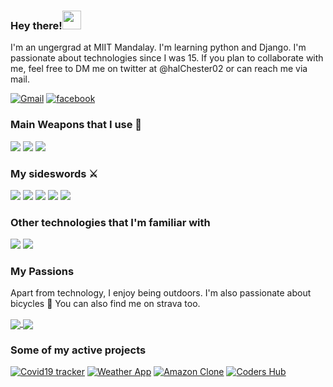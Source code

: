 ### Hey there!<img src="https://raw.githubusercontent.com/MartinHeinz/MartinHeinz/master/wave.gif" width="30px">

I'm an ungergrad at MIIT Mandalay. I'm learning python and Django. I'm passionate about technologies since I was 15. If you plan to collaborate with me, feel free to DM me on twitter at @halChester02 or can reach me via mail.


[![Gmail](https://img.shields.io/badge/-EMAIL-D14836?style=for-the-badge&logo=gmail&logoColor=white)](mailto:chester.htooaunglinn@gmail.com)
[![facebook](https://img.shields.io/badge/-FACEBOOK-0077B5?style=for-the-badge&logo=facebook&logoColor=white)](https://www.facebook.com/chester.ll.hal)

### Main Weapons that I use 🔫

<span><img src="https://img.icons8.com/color/48/000000/python.png"/></span>
<span><img src="https://img.icons8.com/color/48/000000/javascript.png"/></span>
<span><img src="https://img.icons8.com/color/48/000000/html-5.png"/></span>

### My sideswords ⚔️

<span><img src="https://img.icons8.com/color/48/000000/django.png"/></span>
<span><img src="https://img.icons8.com/color/50/000000/react-native.png"/></span>
<span><img src="https://img.icons8.com/color/48/000000/flutter.png"/></span>
<span><img src="https://img.icons8.com/color/50/000000/material-ui.png"/></span>
<span><img src="https://img.icons8.com/color/48/000000/firebase.png"/></span>

### Other technologies that I'm familiar with 

<span><img src="https://img.icons8.com/color/48/000000/git.png"/></span>
<span><img src="https://img.icons8.com/doodle/48/000000/console--v2.png"/></span>

### My Passions

Apart from technology, I enjoy being outdoors. I'm also passionate about bicycles 🚴 You can also find me on strava too. 

<a href="https://github.com/halchester">
  <img align="center" src="https://github-readme-stats.anuraghazra1.vercel.app/api/top-langs/?username=halchester&layout=compact&theme=radical" />
  <img align="center" src="https://github-readme-stats.vercel.app/api?username=halchester&show_icons=true&theme=radical&line_height=21">
</a>

### Some of my active projects 

[![Covid19 tracker](<https://img.shields.io/badge/-Covid19 tracker -444444?style=flat>)](https://trackthatvirus.netlify.app/)
[![Weather App](<https://img.shields.io/badge/-Weather app -444444?style=flat>)](https://getmeweather.netlify.app/)
[![Amazon Clone](<https://img.shields.io/badge/-Amazon Clone -444444?style=flat>)](https://clone-45d27.web.app/)
[![Coders Hub](<https://img.shields.io/badge/-Coders Hub -444444?style=flat>)](https://coders-hub.netlify.app/)

